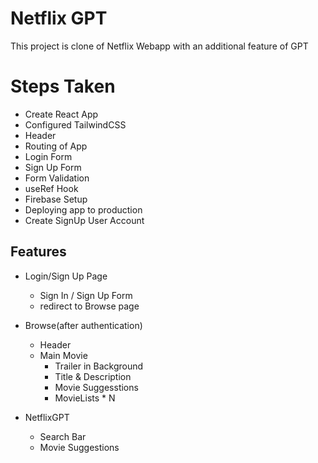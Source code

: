 
# Netflix GPT

This project is clone of Netflix Webapp with an additional feature of GPT

# Steps Taken
 - Create React App
 - Configured TailwindCSS
 - Header
 - Routing of App
 - Login Form
 - Sign Up Form
 - Form Validation
 - useRef Hook
- Firebase Setup
- Deploying app to production
- Create SignUp User Account


## Features

- Login/Sign Up Page
   - Sign In / Sign Up Form
   - redirect to Browse page

- Browse(after authentication)
    - Header
     - Main Movie
       - Trailer in Background
        - Title & Description
       - Movie Suggesstions
        - MovieLists * N

- NetflixGPT
    - Search Bar
    - Movie Suggestions

